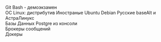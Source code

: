 Git Bash - демоэкзамен</br>
OC Linux: дистрибутив Иностраные Ubuntu Debian Русские baseAlt и АстраЛинукс</br>
Базы Данных Postgre из консоли </br>
Брокеры сообщений </br>
Докеры</br>

